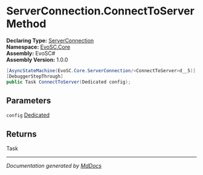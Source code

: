 ﻿<!--  
  <auto-generated>   
    The contents of this file were generated by a tool.  
    Changes to this file may be list if the file is regenerated  
  </auto-generated>   
-->

# ServerConnection.ConnectToServer Method

**Declaring Type:** [ServerConnection](../index.md)  
**Namespace:** [EvoSC.Core](../../index.md)  
**Assembly:** EvoSC\#  
**Assembly Version:** 1.0.0

```csharp
[AsyncStateMachine(EvoSC.Core.ServerConnection/<ConnectToServer>d__5)]
[DebuggerStepThrough]
public Task ConnectToServer(Dedicated config);
```

## Parameters

`config`  [Dedicated](../../Configuration/Dedicated/index.md)

## Returns

Task

___

*Documentation generated by [MdDocs](https://github.com/ap0llo/mddocs)*
